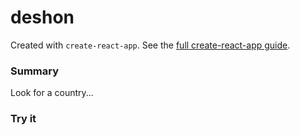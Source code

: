# deshon

Created with `create-react-app`. See the [full create-react-app guide](https://github.com/facebookincubator/create-react-app/blob/master/packages/react-scripts/template/README.md).

### Summary
Look for a country...

### Try it